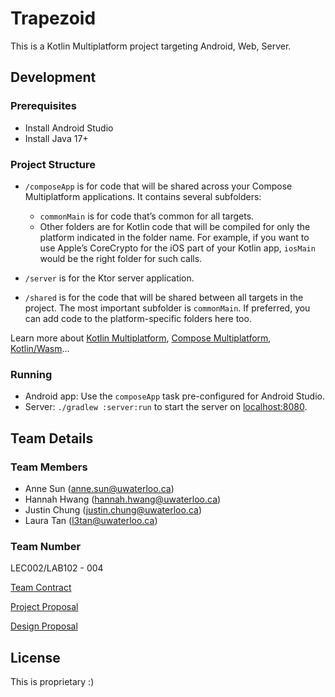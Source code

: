 # Trapezoid

This is a Kotlin Multiplatform project targeting Android, Web, Server.

## Development

### Prerequisites

- Install Android Studio
- Install Java 17+

### Project Structure

* `/composeApp` is for code that will be shared across your Compose Multiplatform applications.
  It contains several subfolders:
  - `commonMain` is for code that’s common for all targets.
  - Other folders are for Kotlin code that will be compiled for only the platform indicated in the folder name.
    For example, if you want to use Apple’s CoreCrypto for the iOS part of your Kotlin app,
    `iosMain` would be the right folder for such calls.

* `/server` is for the Ktor server application.

* `/shared` is for the code that will be shared between all targets in the project.
  The most important subfolder is `commonMain`. If preferred, you can add code to the platform-specific folders here too.

Learn more about [Kotlin Multiplatform](https://www.jetbrains.com/help/kotlin-multiplatform-dev/get-started.html),
[Compose Multiplatform](https://github.com/JetBrains/compose-multiplatform/#compose-multiplatform),
[Kotlin/Wasm](https://kotl.in/wasm/)…

### Running

- Android app: Use the `composeApp` task pre-configured for Android Studio.
- Server: `./gradlew :server:run` to start the server on <localhost:8080>.

## Team Details

### Team Members
- Anne Sun (anne.sun@uwaterloo.ca)
- Hannah Hwang (hannah.hwang@uwaterloo.ca)
- Justin Chung (justin.chung@uwaterloo.ca)
- Laura Tan (l3tan@uwaterloo.ca)

### Team Number
LEC002/LAB102 - 004

[Team Contract](https://git.uwaterloo.ca/j24chung/trapezoid/-/wikis/Team-Contract)

[Project Proposal](https://git.uwaterloo.ca/j24chung/trapezoid/-/wikis/Project-Proposal)

[Design Proposal](https://git.uwaterloo.ca/j24chung/trapezoid/-/wikis/Design-Proposal)

## License

This is proprietary :)
